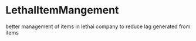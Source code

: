 # LethalItemMangement
better management of items in lethal company to reduce lag generated from items
